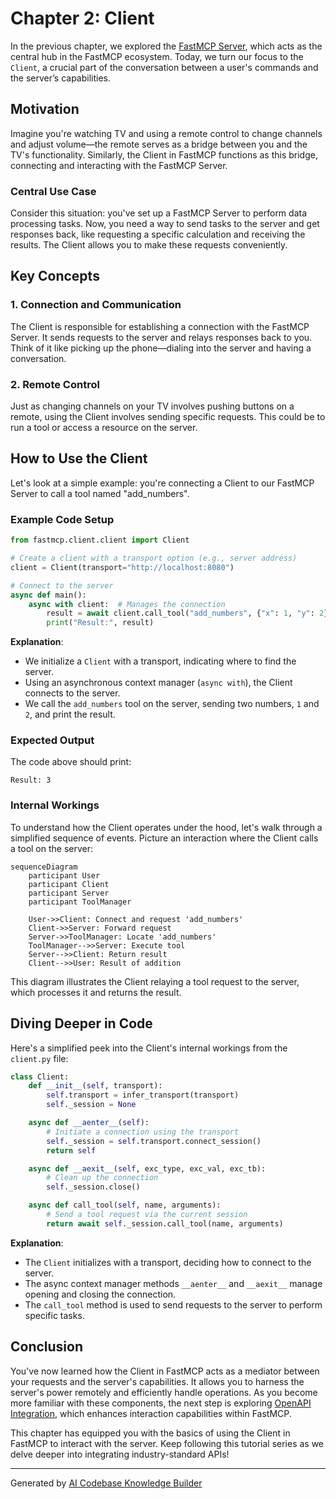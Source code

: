 # Chapter 2: Client

In the previous chapter, we explored the [FastMCP Server](01_fastmcp_server_.md), which acts as the central hub in the FastMCP ecosystem. Today, we turn our focus to the `Client`, a crucial part of the conversation between a user's commands and the server’s capabilities.

## Motivation

Imagine you're watching TV and using a remote control to change channels and adjust volume—the remote serves as a bridge between you and the TV's functionality. Similarly, the Client in FastMCP functions as this bridge, connecting and interacting with the FastMCP Server. 

### Central Use Case

Consider this situation: you've set up a FastMCP Server to perform data processing tasks. Now, you need a way to send tasks to the server and get responses back, like requesting a specific calculation and receiving the results. The Client allows you to make these requests conveniently. 

## Key Concepts

### 1. Connection and Communication

The Client is responsible for establishing a connection with the FastMCP Server. It sends requests to the server and relays responses back to you. Think of it like picking up the phone—dialing into the server and having a conversation.

### 2. Remote Control

Just as changing channels on your TV involves pushing buttons on a remote, using the Client involves sending specific requests. This could be to run a tool or access a resource on the server. 

## How to Use the Client

Let's look at a simple example: you're connecting a Client to our FastMCP Server to call a tool named "add_numbers". 

### Example Code Setup

```python
from fastmcp.client.client import Client

# Create a client with a transport option (e.g., server address)
client = Client(transport="http://localhost:8080")

# Connect to the server
async def main():
    async with client:  # Manages the connection
        result = await client.call_tool("add_numbers", {"x": 1, "y": 2})
        print("Result:", result)

```

**Explanation**:
- We initialize a `Client` with a transport, indicating where to find the server.
- Using an asynchronous context manager (`async with`), the Client connects to the server.
- We call the `add_numbers` tool on the server, sending two numbers, `1` and `2`, and print the result.

### Expected Output

The code above should print:
```
Result: 3
```

### Internal Workings

To understand how the Client operates under the hood, let's walk through a simplified sequence of events. Picture an interaction where the Client calls a tool on the server:

```mermaid
sequenceDiagram
    participant User
    participant Client
    participant Server
    participant ToolManager

    User->>Client: Connect and request 'add_numbers'
    Client->>Server: Forward request
    Server->>ToolManager: Locate 'add_numbers'
    ToolManager-->>Server: Execute tool
    Server-->>Client: Return result
    Client-->>User: Result of addition
```

This diagram illustrates the Client relaying a tool request to the server, which processes it and returns the result.

## Diving Deeper in Code

Here's a simplified peek into the Client's internal workings from the `client.py` file:

```python
class Client:
    def __init__(self, transport):
        self.transport = infer_transport(transport)
        self._session = None

    async def __aenter__(self):
        # Initiate a connection using the transport
        self._session = self.transport.connect_session()
        return self

    async def __aexit__(self, exc_type, exc_val, exc_tb):
        # Clean up the connection
        self._session.close()

    async def call_tool(self, name, arguments):
        # Send a tool request via the current session
        return await self._session.call_tool(name, arguments)
```

**Explanation**:
- The `Client` initializes with a transport, deciding how to connect to the server.
- The async context manager methods `__aenter__` and `__aexit__` manage opening and closing the connection.
- The `call_tool` method is used to send requests to the server to perform specific tasks.

## Conclusion

You've now learned how the Client in FastMCP acts as a mediator between your requests and the server's capabilities. It allows you to harness the server's power remotely and efficiently handle operations. As you become more familiar with these components, the next step is exploring [OpenAPI Integration](03_openapi_integration_.md), which enhances interaction capabilities within FastMCP.

This chapter has equipped you with the basics of using the Client in FastMCP to interact with the server. Keep following this tutorial series as we delve deeper into integrating industry-standard APIs!

---

Generated by [AI Codebase Knowledge Builder](https://github.com/The-Pocket/Tutorial-Codebase-Knowledge)